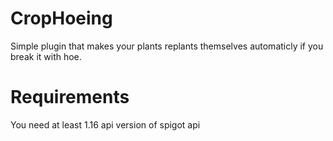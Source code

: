 # CropHoeing
 Simple plugin that makes your plants replants themselves automaticly if you break it with hoe.
# Requirements
 You need at least 1.16 api version of spigot api
